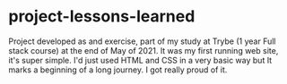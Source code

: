 # project-lessons-learned

Project developed as and exercise, part of my study at Trybe (1 year Full stack course) at the end of May of 2021. It was my first running web site, it's super simple. I'd just used HTML and CSS in a very basic way but It marks a beginning of a long journey. I got really proud of it.
